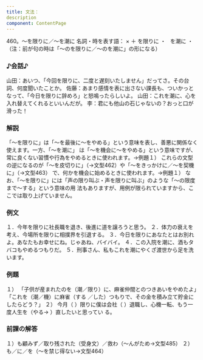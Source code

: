 ```yaml
---
title: 文法：
description
component: ContentPage
---
```



460。～を限りに／～を潮に
名詞・時を表す語： × ＋ を限りに ・
  を潮に ・
（注：前が句の時は「～のを限りに／～のを潮に」の形になる）
### ♪会話♪
山田：あいつ、「今回を限りに、二度と遅刻いたしません」だってさ。その台詞、何度聞いたことか。 佐藤：あまり感情を表に出さない課長も、ついかっとなって、「今日を限りに辞めろ」と怒鳴ったらしいよ。 山田：これを潮に、心を入れ替えてくれるといいんだが。
李：君にも他山の石じゃないの？おっと口が滑った！
### 解説
「～を限りに」は「～を最後に～をやめる」という意味を表し、善悪に関係なく使えます。一方、「～を潮に」 は「～を機会に～をやめる」という意味ですが、常に良くない習慣や行為をやめるときに使われます。→例題１）
これらの文型の逆になるのが「～を皮切りに」（→文型462）や「～をきっかけに／～を契機に」（→文型463）
で、何かを機会に始めるときに使われます。→例題１）
なお、「～を限りに」には「声の限り叫ぶ・声を限りに叫ぶ」のような「～の限度まで～する」という意味の用 法もありますが、用例が限られていますから、ここでは取り上げていません。
### 例文
１．今年を限りに社長職を退き、後進に道を譲ろうと思う。
２．体力の衰えを考え、今場所を限りに相撲界を引退する。
３．今日を限りにあなたとはお別れよ。あなたもお幸せにね。じゃあね、バイバイ。
４．この入院を潮に、酒もタバコもやめるつもりだ。
５．刑事さん、私もこれを潮にやくざ渡世から足を洗います。
### 例題
１） 「子供が産まれたのを（潮／限り）に、麻雀仲間とのつきあいをやめたよ」「これを（潮／機）に麻雀（する
／した）つもりで、その金を積み立て貯金にしたらどう？」 ２） 今月（ ）限りに僕は会社（ ）退職し、心機一転、もう一度人生を（やる→ ）直したいと思ってい る。
### 前課の解答
１）も顧みず／取り残された（受身文）／救わ（～んがため→文型485）
２）も／に／を（～を禁じ得ない→文型464）
